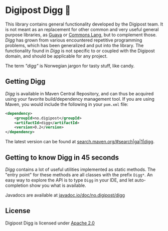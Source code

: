 Digipost Digg 🍬
===============================

This library contains general functionality developed by the Digipost team. It
is not meant as an replacement for other common and very useful general purpose libraries, as [Guava](https://github.com/google/guava)
or [Commons Lang](https://commons.apache.org/proper/commons-lang/), but to complement those. _Digg_ has grown from various encountered repetitive programming problems, which has been generalized and put into the library. The functionality found in _Digg_ is not specific to or coupled with the Digipost domain, and should be applicable for any project.

The term _"digg"_ is Norwegian jargon for tasty stuff, like candy.


## Getting Digg

_Digg_ is available in Maven Central Repository, and can thus be acquired using your favorite build/dependency management tool. If you are using Maven, you would include the following in your `pom.xml` file:

```xml
<dependency>
    <groupId>no.digipost</groupId>
    <artifactId>digg</artifactId>
    <version>0.2</version>
</dependency>
```

The latest version can be found at [search.maven.org/#search|ga|1|digg](http://search.maven.org/#search|ga|1|no.digipost%20digg).





## Getting to know Digg in 45 seconds

_Digg_ contains a lot of useful utilities implemented as static methods. The "entry point" for these methods are all classes with the prefix `Digg*`. An easy way to explore the API is to type `Digg` in your IDE, and let auto-completion show you what is available.

Javadocs are available at [javadoc.io/doc/no.digipost/digg](http://www.javadoc.io/doc/no.digipost/digg)





## License

Digipost Digg is licensed under [Apache 2.0](http://www.apache.org/licenses/LICENSE-2.0.html)
